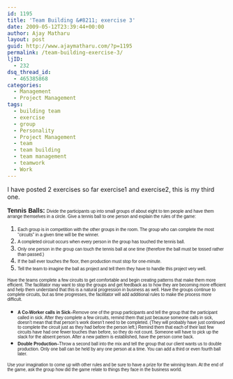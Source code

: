```yaml
---
id: 1195
title: 'Team Building &#8211; exercise 3'
date: 2009-05-12T23:39:44+00:00
author: Ajay Matharu
layout: post
guid: http://www.ajaymatharu.com/?p=1195
permalink: /team-building-exercise-3/
ljID:
  - 232
dsq_thread_id:
  - 465385868
categories:
  - Management
  - Project Management
tags:
  - building team
  - exercise
  - group
  - Personality
  - Project Management
  - team
  - team building
  - team management
  - teamwork
  - Work
---
```

I have posted 2 exercises so far exercise1 and exercise2, this is my third one.

<span style="font-family: Arial;"><strong>Tennis Balls:</strong></span> <span style="font-family: Arial; font-size: x-small;">Divide the participants up into small groups of about eight to ten people and have them arrange themselves in a circle. Give a tennis ball to one person and explain the rules of the game:</span>

  1. <span style="font-family: Arial; font-size: x-small;">Each group is in competition with the other groups in the room. The group who can complete the most &#8220;circuits&#8221; in a given time will be the winner.</span>
  2. <span style="font-family: Arial; font-size: x-small;">A completed circuit occurs when every person in the group has touched the tennis ball.</span>
  3. <span style="font-family: Arial; font-size: x-small;">Only one person in the group can touch the tennis ball at one time (therefore the ball must be tossed rather than passed.)</span>
  4. <span style="font-family: Arial; font-size: x-small;">If the ball ever touches the floor, then production must stop for one-minute.</span>
  5. <span style="font-family: Arial; font-size: x-small;">Tell the team to imagine the ball as project and tell them they have to handle this project very well.<br /> </span>

<span style="font-family: Arial; font-size: x-small;">Have the teams complete a few circuits to get comfortable and begin creating patterns that make them more efficient. The facilitator may want to stop the groups and get feedback as to how they are becoming more efficient and help them understand that this is a natural progression in business as well. Have the groups continue to complete circuits, but as time progresses, the facilitator will add additional rules to make the process more difficult.</span>

  * <span style="font-family: Arial; font-size: x-small;"><strong>A Co-Worker calls in Sick</strong>&#8211;Remove one of the group participants and tell the group that the participant called in sick. After they complete a few circuits, remind them that just because someone calls in sick, doesn&#8217;t mean that that person&#8217;s work doesn&#8217;t need to be completed. (They will probably have just continued to complete the circuit just as they had before the person left.) Remind them that each of their last few circuits have had one fewer touches than before, so they do not count. Someone will have to pick up the slack for the absent person. After a new pattern is established, have the person come back.</span>
  * <span style="font-family: Arial; font-size: x-small;"><strong>Double Production</strong>&#8211;Throw a second ball into the mix and tell the group that our client wants us to double production. Only one ball can be held by any one person at a time. You can add a third or even fourth ball later.</span>

<span style="font-family: Arial; font-size: x-small;">Use your imagination to come up with other rules and be sure to have a prize for the winning team. At the end of the game, ask the group how did the game relate to things they face in the business world.</span>